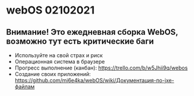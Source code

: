 # webOS 02102021
## Внимание! Это ежедневная сборка WebOS, возможно тут есть критические баги
- Используйте на свой страх и риск
- Операционная система в браузере
- Прогресс выполнение (канбан): https://trello.com/b/w5Jhii9q/webos
- Создание своих приложений: https://github.com/mi6e4ka/webOS/wiki/Документация-по-jxe-файлам
